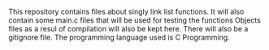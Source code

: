 This repository contains files about singly link list functions.
It will also contain some main.c files that will be used for testing the functions
Objects files as a resul of compilation will also be kept here.
There will also be a gitignore file.
The programming language used is C Programming.
